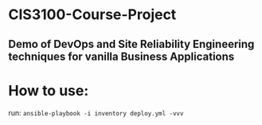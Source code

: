 # CIS3100-Course-Project
Demo of DevOps and Site Reliability Engineering techniques for vanilla Business Applications
---
# How to use:
run: ```ansible-playbook -i inventory deploy.yml -vvv```
